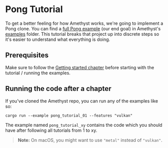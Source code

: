 # Pong Tutorial

To get a better feeling for how Amethyst works, we're going to implement a
Pong clone. You can find a [full Pong example][pong] (our end goal) in
Amethyst's [examples] folder. This tutorial breaks that project up into discrete
steps so it's easier to understand what everything is doing.

## Prerequisites

Make sure to follow the [Getting started chapter](./getting-started.html) before
starting with the tutorial / running the examples.

## Running the code after a chapter

If you've cloned the Amethyst repo, you can run any of the examples like so:

```norun
cargo run --example pong_tutorial_01 --features "vulkan"
```

The example named `pong_tutorial_xy` contains the code which you should have
after following all tutorials from 1 to xy.

> **Note:** On macOS, you might want to use `"metal"` instead of `"vulkan"`.

[pong]: https://github.com/amethyst/amethyst/tree/master/examples/pong_tutorial_06
[examples]: https://github.com/amethyst/amethyst/tree/master/examples


